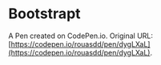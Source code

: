 # Bootstrapt

A Pen created on CodePen.io. Original URL: [https://codepen.io/rouasdd/pen/dygLXaL](https://codepen.io/rouasdd/pen/dygLXaL).

